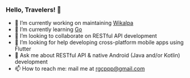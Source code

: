 ### Hello, Travelers! 👋

<!-- 📸 Please say **CHEESE** (with a big smile)! [Freddie Quell](https://en.wikipedia.org/wiki/The_Master_(2012_film)) is taking a photo of you. -->

- 🔭 I’m currently working on maintaining [Wikalpa](https://github.com/rgxcp/wikalpa)
- 🌱 I’m currently learning [Go](https://github.com/rgxcp/golearn)
- 👯 I’m looking to collaborate on RESTful API development
- 🤔 I’m looking for help developing cross-platform mobile apps using Flutter
- 💬 Ask me about RESTful API & native Android (Java and/or Kotlin) development
- 📫 How to reach me: mail me at rgcppp@gmail.com
